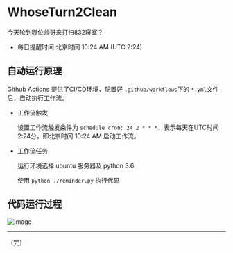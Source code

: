 # WhoseTurn2Clean

今天轮到哪位帅哥来打扫832寝室？


- 每日提醒时间
  北京时间 10:24 AM (UTC 2:24)



## 自动运行原理

Github Actions 提供了CI/CD环境，配置好 `.github/workflows`下的 `*.yml`文件后，自动执行工作流。

- 工作流触发

  设置工作流触发条件为 `schedule cron: 24 2 * * *`，表示每天在UTC时间 2:24分，即北京时间 10:24 AM 启动工作流。

- 工作流任务

  运行环境选择 ubuntu 服务器及 python 3.6

  使用 `python ./reminder.py` 执行代码



## 代码运行过程

![image](https://user-images.githubusercontent.com/32667939/136580720-8bd2f0ee-a689-4490-a53a-0622afd2af03.png)

---

（完）
